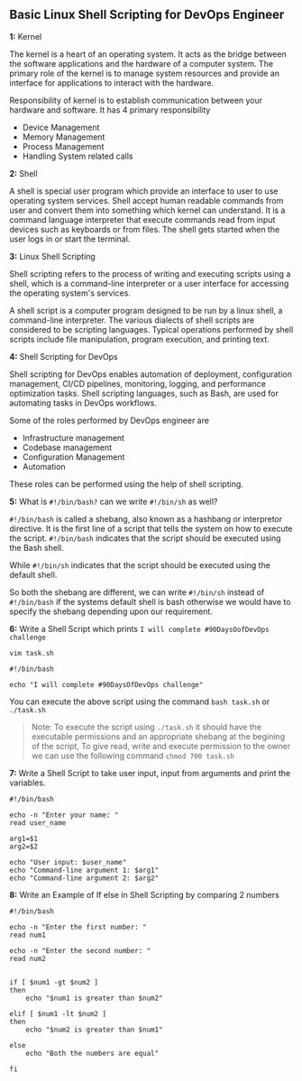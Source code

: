 ## Basic Linux Shell Scripting for DevOps Engineer

**1:** Kernel

The kernel is a heart of an operating system. It acts as the bridge between the software applications and the hardware of a computer system. The primary role of the kernel is to manage system resources and provide an interface for applications to interact with the hardware.

Responsibility of kernel is to establish communication between your hardware and software. It has 4 primary responsibility

- Device Management
- Memory Management
- Process Management
- Handling System related calls


**2:** Shell

A shell is special user program which provide an interface to user to use operating system services. Shell accept human readable commands from user and convert them into something which kernel can understand. It is a command language interpreter that execute commands read from input devices such as keyboards or from files. The shell gets started when the user logs in or start the terminal.

**3:** Linux Shell Scripting

Shell scripting refers to the process of writing and executing scripts using a shell, which is a command-line interpreter or a user interface for accessing the operating system's services.

A shell script is a computer program designed to be run by a linux shell, a command-line interpreter. The various dialects of shell scripts are considered to be scripting languages. Typical operations performed by shell scripts include file manipulation, program execution, and printing text.

**4:** Shell Scripting for DevOps

Shell scripting for DevOps enables automation of deployment, configuration management, CI/CD pipelines, monitoring, logging, and performance optimization tasks. Shell scripting languages, such as Bash, are used for automating tasks in DevOps workflows.

Some of the roles performed by DevOps engineer are
- Infrastructure management
- Codebase management
- Configuration Management
- Automation

These roles can be performed using the help of shell scripting.

**5:** What is `#!/bin/bash?` can we write `#!/bin/sh` as well?

`#!/bin/bash` is called a shebang, also known as a hashbang or interpretor directive. It is the first line of a script that tells the system on how to execute the script. `#!/bin/bash` indicates that the script should be executed using the Bash shell.

While `#!/bin/sh` indicates that the script should be executed using the default shell. 

So both the shebang are different, we can write `#!/bin/sh` instead of `#!/bin/bash` if the systems default shell is bash otherwise we would have to specify the shebang depending upon our requirement.


**6:** Write a Shell Script which prints `I will complete #90DaysOofDevOps challenge`

```shell
vim task.sh
```

```shell
#!/bin/bash

echo "I will complete #90DaysOfDevOps challenge"
```

You can execute the above script using the command `bash task.sh` or `./task.sh`

> Note: To execute the script using `./task.sh` it should have the executable permissions and an appropriate shebang at the begining of the script, To give read, write and execute permission to the owner we can use the following command `chmod 700 task.sh`

**7:** Write a Shell Script to take user input, input from arguments and print the variables.

```shell
#!/bin/bash

echo -n "Enter your name: "
read user_name

arg1=$1
arg2=$2

echo "User input: $user_name"
echo "Command-line argument 1: $arg1"
echo "Command-line argument 2: $arg2"
```

**8:** Write an Example of If else in Shell Scripting by comparing 2 numbers


```shell
#!/bin/bash

echo -n "Enter the first number: "
read num1

echo -n "Enter the second number: "
read num2


if [ $num1 -gt $num2 ] 
then
	echo "$num1 is greater than $num2"
	
elif [ $num1 -lt $num2 ] 
then
	echo "$num2 is greater than $num1"

else
	echo "Both the numbers are equal"

fi

```



